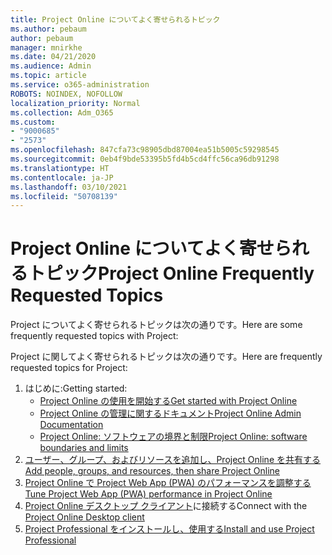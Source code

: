 ```yaml
---
title: Project Online についてよく寄せられるトピック
ms.author: pebaum
author: pebaum
manager: mnirkhe
ms.date: 04/21/2020
ms.audience: Admin
ms.topic: article
ms.service: o365-administration
ROBOTS: NOINDEX, NOFOLLOW
localization_priority: Normal
ms.collection: Adm_O365
ms.custom:
- "9000685"
- "2573"
ms.openlocfilehash: 847cfa73c98905dbd87004ea51b5005c59298545
ms.sourcegitcommit: 0eb4f9bde53395b5fd4b5cd4ffc56ca96db91298
ms.translationtype: HT
ms.contentlocale: ja-JP
ms.lasthandoff: 03/10/2021
ms.locfileid: "50708139"
---
```

# <a name="project-online-frequently-requested-topics"></a><span data-ttu-id="594f4-102">Project Online についてよく寄せられるトピック</span><span class="sxs-lookup"><span data-stu-id="594f4-102">Project Online Frequently Requested Topics</span></span>

<span data-ttu-id="594f4-103">Project についてよく寄せられるトピックは次の通りです。</span><span class="sxs-lookup"><span data-stu-id="594f4-103">Here are some frequently requested topics with Project:</span></span>

<span data-ttu-id="594f4-104">Project に関してよく寄せられるトピックは次の通りです。</span><span class="sxs-lookup"><span data-stu-id="594f4-104">Here are frequently requested topics for Project:</span></span>
1.  <span data-ttu-id="594f4-105">はじめに:</span><span class="sxs-lookup"><span data-stu-id="594f4-105">Getting started:</span></span> 
    -   [<span data-ttu-id="594f4-106">Project Online の使用を開始する</span><span class="sxs-lookup"><span data-stu-id="594f4-106">Get started with Project Online</span></span>](https://docs.microsoft.com/projectonline/get-started-with-project-online) 
    -   [<span data-ttu-id="594f4-107">Project Online の管理に関するドキュメント</span><span class="sxs-lookup"><span data-stu-id="594f4-107">Project Online Admin Documentation</span></span>](https://docs.microsoft.com/projectonline/project-online) 
    -   [<span data-ttu-id="594f4-108">Project Online: ソフトウェアの境界と制限</span><span class="sxs-lookup"><span data-stu-id="594f4-108">Project Online: software boundaries and limits</span></span>](https://docs.microsoft.com/ProjectOnline/project-online-software-boundaries-and-limits) 
2.  [<span data-ttu-id="594f4-109">ユーザー、グループ、およびリソースを追加し、Project Online を共有する</span><span class="sxs-lookup"><span data-stu-id="594f4-109">Add people, groups, and resources, then share Project Online</span></span>](https://docs.microsoft.com/projectonline/step-2-add-people-to-project-online) 
3.  [<span data-ttu-id="594f4-110">Project Online で Project Web App (PWA) のパフォーマンスを調整する</span><span class="sxs-lookup"><span data-stu-id="594f4-110">Tune Project Web App (PWA) performance in Project Online</span></span>](https://docs.microsoft.com/projectonline/tune-project-online-performance)
4.  <span data-ttu-id="594f4-111">[Project Online デスクトップ クライアント](https://docs.microsoft.com/projectonline/connect-to-project-online-with-the-project-online-desktop-client)に接続する</span><span class="sxs-lookup"><span data-stu-id="594f4-111">Connect with the [Project Online Desktop client](https://docs.microsoft.com/projectonline/connect-to-project-online-with-the-project-online-desktop-client)</span></span> 
5.  [<span data-ttu-id="594f4-112">Project Professional をインストールし、使用する</span><span class="sxs-lookup"><span data-stu-id="594f4-112">Install and use Project Professional</span></span>](https://support.office.com/article/install-project-7059249b-d9fe-4d61-ab96-5c5bf435f281) 
